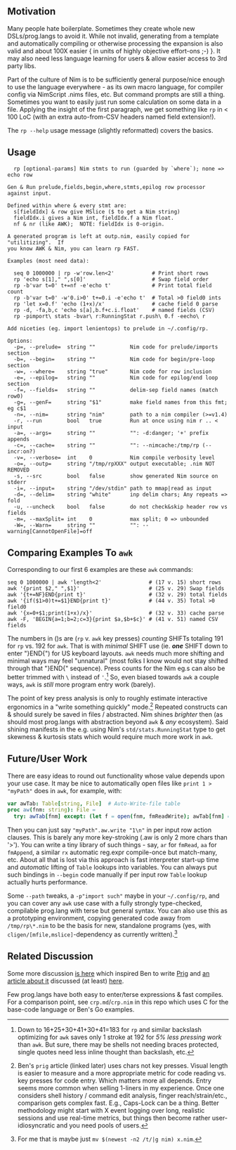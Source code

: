 Motivation
----------

Many people hate boilerplate.  Sometimes they create whole new DSLs/prog.langs
to avoid it.  While not invalid, generating from a template and automatically
compiling or otherwise processing the expansion is also valid and about 100X
easier { in units of highly objective effort-ons ;-) }.  It may also need less
language learning for users & allow easier access to 3rd party libs.

Part of the culture of Nim is to be sufficiently general purpose/nice enough to
use the language everywhere - as its own macro language, for compiler config via
NimScript .nims files, etc.  But command prompts are still a thing.  Sometimes
you want to easily just run some calculation on some data in a file.  Applying
the insight of the first paragraph, we get something like `rp` in < 100 LoC
(with an extra auto-from-CSV headers named field extension!).

The `rp --help` usage message (slightly reformatted) covers the basics.

Usage
-----
```
  rp [optional-params] Nim stmts to run (guarded by `where`); none => echo row

Gen & Run prelude,fields,begin,where,stmts,epilog row processor against input.

Defined within where & every stmt are:
  s[fieldIdx] & row give MSlice ($ to get a Nim string)
  fieldIdx.i gives a Nim int, fieldIdx.f a Nim float.
  nf & nr (like AWK);  NOTE: fieldIdx is 0-origin.

A generated program is left at outp.nim, easily copied for "utilitizing".  If
you know AWK & Nim, you can learn rp FAST.

Examples (most need data):

  seq 0 1000000 | rp -w'row.len<2'            # Print short rows
  rp 'echo s[1]," ",s[0]'                     # Swap field order
  rp -b'var t=0' t+=nf -e'echo t'             # Print total field count
  rp -b'var t=0' -w'0.i>0' t+=0.i -e'echo t'  # Total >0 field0 ints
  rp 'let x=0.f' 'echo (1+x)/x'               # cache field 0 parse
  rp -d, -fa,b,c 'echo s[a],b.f+c.i.float'    # named fields (CSV)
  rp -pimport\ stats -bvar\ r:RunningStat r.push\ 0.f -eecho\ r

Add niceties (eg. import lenientops) to prelude in ~/.config/rp.

Options:
  -p=, --prelude=  string ""           Nim code for prelude/imports section
  -b=, --begin=    string ""           Nim code for begin/pre-loop section
  -w=, --where=    string "true"       Nim code for row inclusion
  -e=, --epilog=   string ""           Nim code for epilog/end loop section
  -f=, --fields=   string ""           delim-sep field names (match row0)
  -g=, --genF=     string "$1"         make field names from this fmt; eg c$1
  -n=, --nim=      string "nim"        path to a nim compiler (>=v1.4)
  -r, --run        bool   true         Run at once using nim r .. < input
  -a=, --args=     string ""           "": -d:danger; '+' prefix appends
  -c=, --cache=    string ""           "": --nimcache:/tmp/rp (--incr:on?)
  -v=, --verbose=  int    0            Nim compile verbosity level
  -o=, --outp=     string "/tmp/rpXXX" output executable; .nim NOT REMOVED
  -s, --src        bool   false        show generated Nim source on stderr
  -i=, --input=    string "/dev/stdin" path to mmap|read as input
  -d=, --delim=    string "white"      inp delim chars; Any repeats => fold
  -u, --uncheck    bool   false        do not check&skip header row vs fields
  -m=, --maxSplit= int    0            max split; 0 => unbounded
  -W=, --Warn=     string ""           "": --warning[CannotOpenFile]=off
```

Comparing Examples To `awk`
---------------------------
Corresponding to our first 6 examples are these `awk` commands:
```
seq 0 1000000 | awk 'length<2'               # (17 v. 15) short rows
awk '{print $2," ",$1}'                      # (25 v. 29) Swap fields
awk '{t+=NF}END{print t}'                    # (32 v. 29) total fields
awk '{if($1>0)t+=$1}END{print t}'            # (44 v. 35) Total >0 field0
awk '{x=0+$1;print(1+x)/x}'                  # (32 v. 33) cache parse
awk -F, 'BEGIN{a=1;b=2;c=3}{print $a,$b+$c}' # (41 v. 51) named CSV fields
```
The numbers in ()s are (`rp` v. `awk` key presses) *counting* SHIFTs totaling
191 for `rp` vs. 192 for `awk`.  That is with *minimal* SHIFT use (ie. ***one***
SHIFT down to enter "}END{") for US keyboard layouts.  `awk` needs much more
shifting and minimal ways may feel "unnatural" (most folks I know would not
stay shifted through that "}END{" sequence).  Press counts for the Nim eg.s can
also be better trimmed with `\` instead of `'`.[^1]  So, even biased towards
`awk` a couple ways, `awk` is *still* more program entry work (barely).

The point of key press analysis is only to roughly estimate interactive
ergonomics in a "write something quickly" mode.[^2]  Repeated constructs can &
should surely be saved in files / abstracted.  Nim shines *brighter* then (as
should most prog.langs with abstraction beyond `awk` & *any* ecosystem).  Said
shining manifests in the e.g. using Nim's `std/stats.RunningStat` type to get
skewness & kurtosis stats which would require much more work in `awk`.

Future/User Work
----------------

There are easy ideas to round out functionality whose value depends upon your
use case.  It may be nice to automatically open files like `print 1 > "myPath"`
does in `awk`, for example, with:
```Nim
var awTab: Table[string, File]  # Auto-Write-file table
proc aw(fnm: string): File =
  try: awTab[fnm] except: (let f = open(fnm, fmReadWrite); awTab[fnm] = f; f)
```
Then you can just say `"myPath".aw.write "1\n"` in per input row action clauses.
This is barely any more key-stroking (.aw is only 2 more chars than '>').  You
can write a tiny library of such things - say, `ar` for `fmRead`, `aa` for
`fmAppend`, a similar `rx` automatic reg.expr compile-once but match-many, etc.
About all that is lost via this approach is fast interpreter start-up time and
*automatic* lifting of `Table` lookups into variables.  You can always put such
bindings in `--begin` code manually if per input row `Table` lookup actually
hurts performance.

Some `--path` tweaks, a `-p"import such"` maybe in your `~/.config/rp`, and you
can cover any `awk` use case with a fully strongly type-checked, compilable
prog.lang with terse but general syntax.  You can also use this as a prototyping
environment, copying generated code away from `/tmp/rp\*.nim` to be the basis
for new, standalone programs (yes, with `cligen/[mfile,mslice]`-dependency as
currently written).[^3]

Related Discussion
------------------

Some more discussion [is here](https://news.ycombinator.com/item?id=30190436)
which inspired Ben to write [Prig](https://github.com/benhoyt/prig/) and [an
article about it](https://benhoyt.com/writings/prig/) discussed (at least)
[here](https://news.ycombinator.com/item?id=30498735).

Few prog.langs have both easy to enter/terse expressions & fast compiles.  For a
comparison point, see `crp.md`/`crp.nim` in this repo which uses C for the
base-code language or Ben's Go examples.

[^1]: Down to 16+25+30+41+30+41=183 for `rp` and similar backslash optimizing
for `awk` saves only 1 stroke at 192 for *5% less pressing work* than `awk`.
But sure, there may be shells not needing braces protected, single quotes need
less inline thought than backslash, etc.

[^2]: Ben's `prig` article (linked later) uses chars not key presses.  Visual
length is easier to measure and a more appropriate metric for code reading vs.
key presses for code entry.  Which matters more all depends.  Entry seems more
common when selling 1-liners in my experience.  Once one considers shell history
/ command edit analysis, finger reach/strain/etc., comparison gets complex fast.
E.g., Caps-Lock can be a thing.  Better methodology might start with X event
logging over long, realistic sessions and use real-time metrics, but things then
become rather user-idiosyncratic and you need pools of users.

[^3]: For me that is maybe just `mv $(newest -n2 /t/|g nim) x.nim`.
